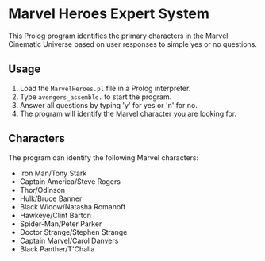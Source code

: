 # Marvel Heroes Expert System

This Prolog program identifies the primary characters in the Marvel Cinematic Universe based on user responses to simple yes or no questions. 

## Usage

1. Load the `MarvelHeroes.pl` file in a Prolog interpreter.
2. Type `avengers_assemble.` to start the program.
3. Answer all questions by typing 'y' for yes or 'n' for no.
4. The program will identify the Marvel character you are looking for.

## Characters

The program can identify the following Marvel characters:

- Iron Man/Tony Stark
- Captain America/Steve Rogers
- Thor/Odinson
- Hulk/Bruce Banner
- Black Widow/Natasha Romanoff
- Hawkeye/Clint Barton
- Spider-Man/Peter Parker
- Doctor Strange/Stephen Strange
- Captain Marvel/Carol Danvers
- Black Panther/T'Challa
